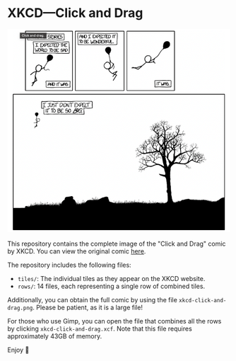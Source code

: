 # XKCD—Click and Drag

![Click and Drag starting point](./entry-point.png)

This repository contains the complete image of the "Click and Drag" comic by XKCD. You can view the original comic [here](https://xkcd.com/1110/).

The repository includes the following files:

- `tiles/`: The individual tiles as they appear on the XKCD website.
- `rows/`: 14 files, each representing a single row of combined tiles.

Additionally,
you can obtain the full comic by using the file `xkcd-click-and-drag.png`.
Please be patient, as it is a large file!

For those who use Gimp,
you can open the file that combines all the rows by clicking
`xkcd-click-and-drag.xcf`.
Note that this file requires approximately 43GB of memory.

Enjoy 🎉
